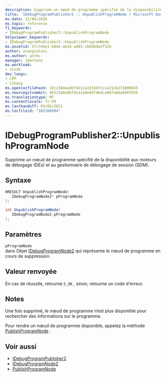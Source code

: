 ```yaml
---
description: Supprime un nœud de programme spécifié de la disponibilité aux moteurs de débogage (DEs) et au gestionnaire de débogage de session (SDM).
title: 'IDebugProgramPublisher2 :: UnpublishProgramNode | Microsoft Docs'
ms.date: 11/04/2016
ms.topic: reference
f1_keywords:
- IDebugProgramPublisher2::UnpublishProgramNode
helpviewer_keywords:
- IDebugProgramPublisher2::UnpublishProgramNode
ms.assetid: 57c7e6e1-b84e-4e14-ad83-cbbb64e2f526
author: acangialosi
ms.author: anthc
manager: jmartens
ms.workload:
- vssdk
dev_langs:
- CPP
- CSharp
ms.openlocfilehash: 32c1384eadbf4e11a31534fccce21ab271000643
ms.sourcegitcommit: 4b323a8a8bfd1a1a9e84f4b4ca88fa8da690f656
ms.translationtype: MT
ms.contentlocale: fr-FR
ms.lasthandoff: 03/05/2021
ms.locfileid: "102166994"
---
```

# <a name="idebugprogrampublisher2unpublishprogramnode"></a>IDebugProgramPublisher2::UnpublishProgramNode
Supprime un nœud de programme spécifié de la disponibilité aux moteurs de débogage (DEs) et au gestionnaire de débogage de session (SDM).

## <a name="syntax"></a>Syntaxe

```cpp
HRESULT UnpublishProgramNode(
   IDebugProgramNode2* pProgramNode
);
```

```csharp
int UnpublishProgramNode(
   IDebugProgramNode2 pProgramNode
);
```

## <a name="parameters"></a>Paramètres
`pProgramNode`\
dans Objet [IDebugProgramNode2](../../../extensibility/debugger/reference/idebugprogramnode2.md) qui représente le nœud de programme en cours de suppression.

## <a name="return-value"></a>Valeur renvoyée
 En cas de réussite, retourne `S_OK` , sinon, retourne un code d'erreur.

## <a name="remarks"></a>Notes
 Une fois supprimé, le nœud de programme n’est plus disponible pour rechercher des informations sur le programme.

 Pour rendre un nœud de programme disponible, appelez la méthode [PublishProgramNode](../../../extensibility/debugger/reference/idebugprogrampublisher2-publishprogramnode.md) .

## <a name="see-also"></a>Voir aussi
- [IDebugProgramPublisher2](../../../extensibility/debugger/reference/idebugprogrampublisher2.md)
- [IDebugProgramNode2](../../../extensibility/debugger/reference/idebugprogramnode2.md)
- [PublishProgramNode](../../../extensibility/debugger/reference/idebugprogrampublisher2-publishprogramnode.md)
